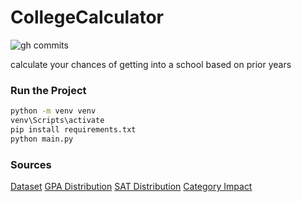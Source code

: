 # CollegeCalculator
![gh commits](https://img.shields.io/github/last-commit/GandyT/collegecalculator)

calculate your chances of getting into a school based on prior years

### Run the Project

```sh
python -m venv venv
venv\Scripts\activate
pip install requirements.txt
python main.py
```

### Sources

[Dataset](https://www.kaggle.com/datasets/yashgpt/us-college-data)
[GPA Distribution](https://blog.prepscholar.com/whats-the-average-high-school-gpa)
[SAT Distribution](https://blog.collegevine.com/wp-content/uploads/2020/01/Screen_Shot_2019-04-30_at_11.57.14_AM.png)
[Category Impact](https://nces.ed.gov/programs/digest/d17/tables/dt17_226.40.asp)